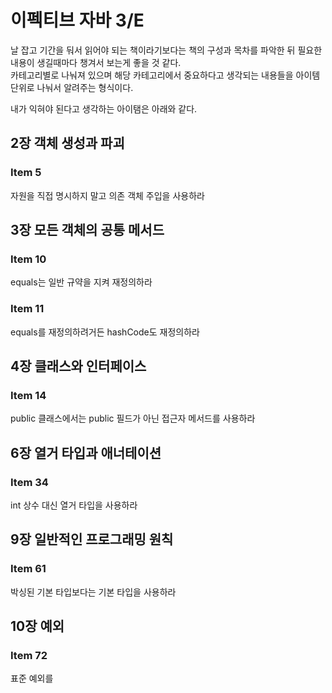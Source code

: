 # 이펙티브 자바 3/E
날 잡고 기간을 둬서 읽어야 되는 책이라기보다는 책의 구성과 목차를 파악한 뒤 필요한 내용이 생길때마다 챙겨서 보는게 좋을 것 같다.  
카테고리별로 나눠져 있으며 해당 카테고리에서 중요하다고 생각되는 내용들을 아이템 단위로 나눠서 알려주는 형식이다.  


내가 익혀야 된다고 생각하는 아이탬은 아래와 같다.  

## 2장 객체 생성과 파괴
### Item 5
자원을 직접 명시하지 말고 의존 객체 주입을 사용하라  

## 3장 모든 객체의 공통 메서드
### Item 10
equals는 일반 규약을 지켜 재정의하라  

### Item 11
equals를 재정의하려거든 hashCode도 재정의하라

## 4장 클래스와 인터페이스
### Item 14
public 클래스에서는 public 필드가 아닌 접근자 메서드를 사용하라  

## 6장 열거 타입과 애너테이션
### Item 34
int 상수 대신 열거 타입을 사용하라  

## 9장 일반적인 프로그래밍 원칙
### Item 61
박싱된 기본 타입보다는 기본 타입을 사용하라

## 10장 예외
### Item 72
표준 예외를 

